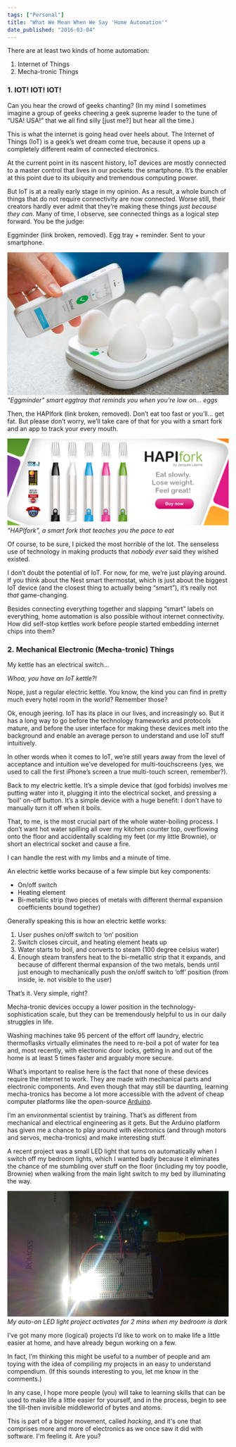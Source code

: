 ```yaml
---
tags: ["Personal"]
title: "What We Mean When We Say 'Home Automation'"
date_published: "2016-03-04"
---
```


There are at least two kinds of home automation:

1. Internet of Things
2. Mecha-tronic Things

### 1\. IOT! IOT! IOT!

Can you hear the crowd of geeks chanting? (In my mind I sometimes imagine a group of geeks cheering a geek supreme leader to the tune of “USA! USA!” that we all find silly \[just me?\] but hear all the time.)

This is what the internet is going head over heels about. The Internet of Things (IoT) is a geek’s wet dream come true, because it opens up a completely different realm of connected electronics.

At the current point in its nascent history, IoT devices are mostly connected to a master control that lives in our pockets: the smartphone. It’s the enabler at this point due to its ubiquity and tremendous computing power.

But IoT is at a really early stage in my opinion. As a result, a whole bunch of things that do not require connectivity are now connected. Worse still, their creators hardly ever admit that they’re making these things _just because they can_. Many of time, I observe, see connected things as a logical step forward. You be the judge:

Eggminder (link broken, removed). Egg tray + reminder. Sent to your smartphone.

![eggminder](images/eggminderstupidiot.jpg) 
_"Eggminder" smart eggtray that reminds you when you're low on... eggs_

Then, the HAPIfork (link broken, removed). Don’t eat too fast or you’ll… get fat. But please don’t worry, we’ll take care of that for you with a smart fork and an app to track your every mouth.

![HAPIfork](images/1_hapiforkstupidiot-1024x400.png) 
_"HAPIfork", a smart fork that teaches you the pace to eat_

Of course, to be sure, I picked the most horrible of the lot. The senseless use of technology in making products that _nobody_ _ever_ said they wished existed.

I don’t doubt the potential of IoT. For now, for me, we’re just playing around. If you think about the Nest smart thermostat, which is just about the biggest IoT device (and the closest thing to actually being “smart”), it’s really not _that_ game-changing.

Besides connecting everything together and slapping “smart” labels on everything, home automation is also possible without internet connectivity. How did self-stop kettles work before people started embedding internet chips into them?

### 2. Mechanical Electronic (Mecha-tronic) Things

My kettle has an electrical switch…

_Whoa, you have an IoT kettle?!_

Nope, just a regular electric kettle. You know, the kind you can find in pretty much every hotel room in the world? Remember those?

Ok, enough jeering. IoT has its place in our lives, and increasingly so. But it has a long way to go before the technology frameworks and protocols mature, and before the user interface for making these devices melt into the background and enable an average person to understand and use IoT stuff intuitively.

In other words when it comes to IoT, we’re still years away from the level of acceptance and intuition we’ve developed for multi-touchscreens (yes, we used to call the first iPhone’s screen a true multi-touch screen, remember?).

Back to my electric kettle. It’s a simple device that (god forbids) involves me putting water into it, plugging it into the electrical socket, and pressing a ‘boil' on-off button. It’s a simple device with a huge benefit: I don’t have to manually turn it off when it boils.

That, to me, is the most crucial part of the whole water-boiling process. I don’t want hot water spilling all over my kitchen counter top, overflowing onto the floor and accidentally scalding my feet (or my little Brownie), or short an electrical socket and cause a fire.

I can handle the rest with my limbs and a minute of time.

An electric kettle works because of a few simple but key components:

- On/off switch
- Heating element
- Bi-metallic strip (two pieces of metals with different thermal expansion coefficients bound together)

Generally speaking this is how an electric kettle works:

1. User pushes on/off switch to ‘on’ position
2. Switch closes circuit, and heating element heats up
3. Water starts to boil, and converts to steam (100 degree celsius water)
4. Enough steam transfers heat to the bi-metallic strip that it expands, and because of different thermal expansion of the two metals, bends until just enough to mechanically push the on/off switch to ‘off’ position (from inside, ie. not visible to the user)

That’s it. Very simple, right?

Mecha-tronic devices occupy a lower position in the technology-sophistication scale, but they can be tremendously helpful to us in our daily struggles in life.

Washing machines take 95 percent of the effort off laundry, electric thermoflasks virtually eliminates the need to re-boil a pot of water for tea and, most recently, with electronic door locks, getting in and out of the home is at least 5 times faster and arguably more secure.

What’s important to realise here is the fact that none of these devices require the internet to work. They are made with mechanical parts and electronic components. And even though that may still be daunting, learning mecha-tronics has become a lot more accessible with the advent of cheap computer platforms like the open-source [Arduino](http://arduino.cc).

I’m an environmental scientist by training. That’s as different from mechanical and electrical engineering as it gets. But the Arduino platform has given me a chance to play around with electronics (and through motors and servos, mecha-tronics) and make interesting stuff.

A recent project was a small LED light that turns on automatically when I switch off my bedroom lights, which I wanted badly because it eliminates the chance of me stumbling over stuff on the floor (including my toy poodle, Brownie) when walking from the main light switch to my bed by illuminating the way.

![nick arduino light project](images/arduinolowlightproject-1024x579.jpg) 
_My auto-on LED light project activates for 2 mins when my bedroom is dark_

I’ve got many more (logical) projects I’d like to work on to make life a little easier at home, and have already begun working on a few.

In fact, I’m thinking this might be useful to a number of people and am toying with the idea of compiling my projects in an easy to understand compendium. (If this sounds interesting to you, let me know in the comments.)

In any case, I hope more people (you) will take to learning skills that can be used to make life a little easier for yourself, and in the process, begin to see the till-then invisible middleworld of bytes and atoms.

This is part of a bigger movement, called _hacking_, and it's one that comprises more and more of electronics as we once saw it did with software. I'm feeling it. Are you?
